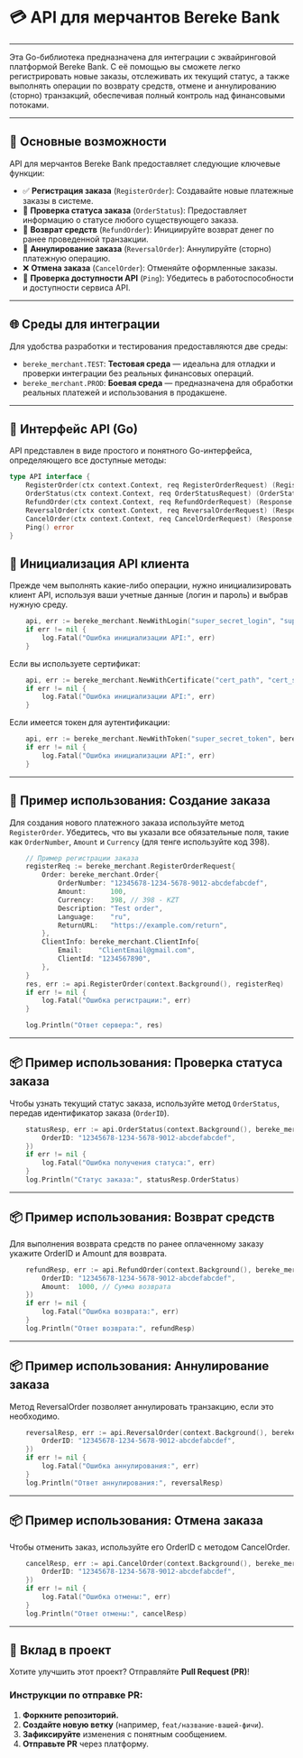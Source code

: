 # 💳 API для мерчантов Bereke Bank

---

Эта Go-библиотека предназначена для интеграции с эквайринговой платформой Bereke Bank. С её помощью вы сможете легко регистрировать новые заказы, отслеживать их текущий статус, а также выполнять операции по возврату средств, отмене и аннулированию (сторно) транзакций, обеспечивая полный контроль над финансовыми потоками.

---

## 🚀 Основные возможности

API для мерчантов Bereke Bank предоставляет следующие ключевые функции:

* ✅ **Регистрация заказа** (`RegisterOrder`): Создавайте новые платежные заказы в системе.
* 🔎 **Проверка статуса заказа** (`OrderStatus`): Предоставляет информацию о статусе любого существующего заказа.
* 💸 **Возврат средств** (`RefundOrder`): Инициируйте возврат денег по ранее проведенной транзакции.
* 🔄 **Аннулирование заказа** (`ReversalOrder`): Аннулируйте (сторно) платежную операцию.
* ❌ **Отмена заказа** (`CancelOrder`): Отменяйте оформленные заказы.
* 📡 **Проверка доступности API** (`Ping`): Убедитесь в работоспособности и доступности сервиса API.

---

## 🌐 Среды для интеграции

Для удобства разработки и тестирования предоставляются две среды:

* `bereke_merchant.TEST`: **Тестовая среда** — идеальна для отладки и проверки интеграции без реальных финансовых операций.
* `bereke_merchant.PROD`: **Боевая среда** — предназначена для обработки реальных платежей и использования в продакшене.

---

## 🧩 Интерфейс API (Go)

API представлен в виде простого и понятного Go-интерфейса, определяющего все доступные методы:

```go
type API interface {
    RegisterOrder(ctx context.Context, req RegisterOrderRequest) (RegisterOrderResponse, error)
    OrderStatus(ctx context.Context, req OrderStatusRequest) (OrderStatusResponse, error)
    RefundOrder(ctx context.Context, req RefundOrderRequest) (Response, error)
    ReversalOrder(ctx context.Context, req ReversalOrderRequest) (Response, error)
    CancelOrder(ctx context.Context, req CancelOrderRequest) (Response, error)
    Ping() error
}
```

## 🔑 Инициализация API клиента

Прежде чем выполнять какие-либо операции, нужно инициализировать клиент API, используя ваши учетные данные (логин и пароль) и выбрав нужную среду.
```go
	api, err := bereke_merchant.NewWithLogin("super_secret_login", "super_secret_password", bereke_merchant.TEST)
    if err != nil {
        log.Fatal("Ошибка инициализации API:", err)
    }
```
Если вы используете сертификат:
```go
	api, err := bereke_merchant.NewWithCertificate("cert_path", "cert_super_password", bereke_merchant.PROD)
	if err != nil {
		log.Fatal("Ошибка инициализации API:", err)
	}
```

Если имеется токен для аутентификации:
```go
	api, err := bereke_merchant.NewWithToken("super_secret_token", bereke_merchant.TEST)
    if err != nil {
        log.Fatal("Ошибка инициализации API:", err)
    }
```

---

## 🚀 Пример использования: Создание заказа

Для создания нового платежного заказа используйте метод `RegisterOrder`. Убедитесь, что вы указали все обязательные поля, такие как `OrderNumber`, `Amount` и `Currency` (для тенге используйте код 398).

```go
	// Пример регистрации заказа
	registerReq := bereke_merchant.RegisterOrderRequest{
		Order: bereke_merchant.Order{
			OrderNumber: "12345678-1234-5678-9012-abcdefabcdef",
			Amount:      100,
			Currency:    398, // 398 - KZT
			Description: "Test order",
			Language:    "ru",
			ReturnURL:   "https://example.com/return",
		},
		ClientInfo: bereke_merchant.ClientInfo{
			Email:    "ClientEmail@gmail.com",
			ClientId: "1234567890",
		},
	}
	res, err := api.RegisterOrder(context.Background(), registerReq)
	if err != nil {
		log.Fatal("Ошибка регистрации:", err)
	}

	log.Println("Ответ сервера:", res)
```

---

## 📦 Пример использования: Проверка статуса заказа

Чтобы узнать текущий статус заказа, используйте метод `OrderStatus`, передав идентификатор заказа (`OrderID`).

```go
	statusResp, err := api.OrderStatus(context.Background(), bereke_merchant.OrderStatusRequest{
		OrderID: "12345678-1234-5678-9012-abcdefabcdef",
	})
	if err != nil {
		log.Fatal("Ошибка получения статуса:", err)
	}
	log.Println("Статус заказа:", statusResp.OrderStatus)
```

---

## 📦 Пример использования: Возврат средств

Для выполнения возврата средств по ранее оплаченному заказу укажите OrderID и Amount для возврата.

```go
	refundResp, err := api.RefundOrder(context.Background(), bereke_merchant.RefundOrderRequest{
		OrderID: "12345678-1234-5678-9012-abcdefabcdef",
		Amount:  1000, // Сумма возврата
	})
	if err != nil {
		log.Fatal("Ошибка возврата:", err)
	}
	log.Println("Ответ возврата:", refundResp)
```

---

## 📦 Пример использования: Аннулирование заказа

Метод ReversalOrder позволяет аннулировать транзакцию, если это необходимо.

```go
	reversalResp, err := api.ReversalOrder(context.Background(), bereke_merchant.ReversalOrderRequest{
		OrderID: "12345678-1234-5678-9012-abcdefabcdef",
	})
	if err != nil {
		log.Fatal("Ошибка аннулирования:", err)
	}
	log.Println("Ответ аннулирования:", reversalResp)
```

---

## 📦 Пример использования: Отмена заказа

Чтобы отменить заказ, используйте его OrderID с методом CancelOrder.

```go
	cancelResp, err := api.CancelOrder(context.Background(), bereke_merchant.CancelOrderRequest{
		OrderID: "12345678-1234-5678-9012-abcdefabcdef",
	})
	if err != nil {
		log.Fatal("Ошибка отмены:", err)
	}
	log.Println("Ответ отмены:", cancelResp)
```

---

## 🤝 Вклад в проект

Хотите улучшить этот проект? Отправляйте **Pull Request (PR)**!

### Инструкции по отправке PR:

1.  **Форкните репозиторий.**
2.  **Создайте новую ветку** (например, `feat/название-вашей-фичи`).
3.  **Зафиксируйте** изменения с понятным сообщением.
4.  **Отправьте PR** через платформу.
